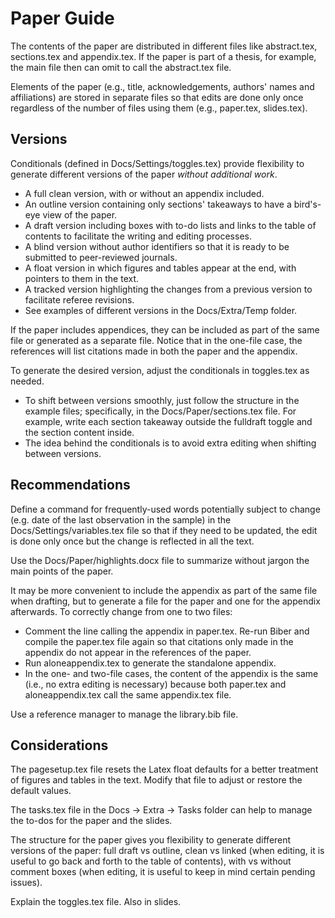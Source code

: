 # Paper Guide

The contents of the paper are distributed in different files like abstract.tex, sections.tex and appendix.tex. If the paper is part of a thesis, for example, the main file then can omit to call the abstract.tex file.

Elements of the paper (e.g., title, acknowledgements, authors' names and affiliations) are stored in separate files so that edits are done only once regardless of the number of files using them (e.g., paper.tex, slides.tex).


## Versions
Conditionals (defined in Docs/Settings/toggles.tex) provide flexibility to generate different versions of the paper *without additional work*.
- A full clean version, with or without an appendix included.
- An outline version containing only sections' takeaways to have a bird's-eye view of the paper.
- A draft version including boxes with to-do lists and links to the table of contents to facilitate the writing and editing processes.
- A blind version without author identifiers so that it is ready to be submitted to peer-reviewed journals.
- A float version in which figures and tables appear at the end, with pointers to them in the text.
- A tracked version highlighting the changes from a previous version to facilitate referee revisions.
- See examples of different versions in the Docs/Extra/Temp folder.

If the paper includes appendices, they can be included as part of the same file or generated as a separate file. Notice that in the one-file case, the references will list citations made in both the paper and the appendix.

To generate the desired version, adjust the conditionals in toggles.tex as needed.
- To shift between versions smoothly, just follow the structure in the example files; specifically, in the Docs/Paper/sections.tex file. For example, write each section takeaway outside the fulldraft toggle and the section content inside.
- The idea behind the conditionals is to avoid extra editing when shifting between versions.


## Recommendations
Define a command for frequently-used words potentially subject to change (e.g. date of the last observation in the sample) in the Docs/Settings/variables.tex file so that if they need to be updated, the edit is done only once but the change is reflected in all the text.

Use the Docs/Paper/highlights.docx file to summarize without jargon the main points of the paper.

It may be more convenient to include the appendix as part of the same file when drafting, but to generate a file for the paper and one for the appendix afterwards. To correctly change from one to two files:
- Comment the line calling the appendix in paper.tex. Re-run Biber and compile the paper.tex file again so that citations only made in the appendix do not appear in the references of the paper.
- Run aloneappendix.tex to generate the standalone appendix.
- In the one- and two-file cases, the content of the appendix is the same (i.e., no extra editing is necessary) because both paper.tex and aloneappendix.tex call the same appendix.tex file.

Use a reference manager to manage the library.bib file.


## Considerations
The pagesetup.tex file resets the Latex float defaults for a better treatment of figures and tables in the text. Modify that file to adjust or restore the default values.

The tasks.tex file in the Docs -> Extra -> Tasks folder can help to manage the to-dos for the paper and the slides.

The structure for the paper gives you flexibility to generate different versions of the paper: full draft vs outline, clean vs linked (when editing, it is useful to go back and forth to the table of contents), with vs without comment boxes (when editing, it is useful to keep in mind certain pending issues).

Explain the toggles.tex file. Also in slides.